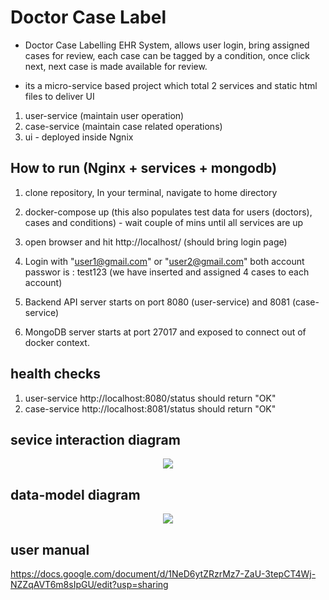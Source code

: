 # Doctor Case Label

- Doctor Case Labelling EHR System, allows user login, bring assigned cases for review, each case can be tagged by a condition, 
once click next, next case is made available for review.  

- its a micro-service based project which total 2 services and static html files to deliver UI 
1. user-service (maintain user operation)
2. case-service (maintain case related operations)
3. ui - deployed inside Ngnix 

## How to run (Nginx + services + mongodb)
1. clone repository, In your terminal, navigate to home directory
2. docker-compose up (this also populates test data for users (doctors), cases and conditions) - wait couple of mins until all services are up
3. open browser and hit http://localhost/ (should bring login page)
4. Login with "user1@gmail.com" or "user2@gmail.com" both account passwor is : test123   (we have inserted and assigned 4 cases to each account)

4. Backend API server starts on port 8080 (user-service) and 8081 (case-service)
5. MongoDB server starts at port 27017 and exposed to connect out of docker context.   


## health checks 
1. user-service http://localhost:8080/status should return "OK"
2. case-service http://localhost:8081/status should return "OK"


## sevice interaction diagram
<p align="center">
  <img src="https://drive.google.com/uc?export=view&id=17mAMT1Ps7k5pck7vcMiqyPPm8fU3loKp"/>
  <br/>
</p>

## data-model diagram
<p align="center">
  <img src="https://drive.google.com/uc?export=view&id=1eiMfzaeYzSENbaDO0Gup1MCAO5jpfECo"/>
  <br/>
</p>

## user manual
https://docs.google.com/document/d/1NeD6ytZRzrMz7-ZaU-3tepCT4Wj-NZZqAVT6m8sIpGU/edit?usp=sharing


